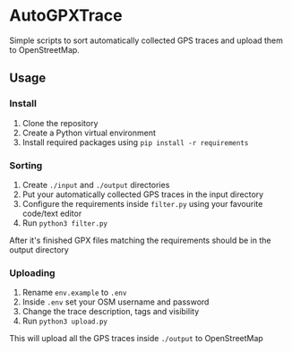 # AutoGPXTrace

Simple scripts to sort automatically collected GPS traces and upload them to OpenStreetMap.

## Usage

### Install

1. Clone the repository
1. Create a Python virtual environment  
1. Install required packages using `pip install -r requirements`

### Sorting

1. Create `./input` and `./output` directories  
1. Put your automatically collected GPS traces in the input directory  
1. Configure the requirements inside `filter.py` using your favourite code/text editor  
1. Run `python3 filter.py`

After it's finished GPX files matching the requirements should be in the output directory

### Uploading

1. Rename `env.example` to `.env`  
1. Inside `.env` set your OSM username and password
1. Change the trace description, tags and visibility
1. Run `python3 upload.py`

This will upload all the GPS traces inside `./output` to OpenStreetMap

